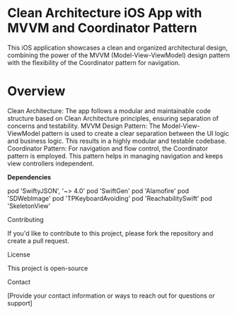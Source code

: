 # Clean Architecture iOS App with MVVM and Coordinator Pattern

This iOS application showcases a clean and organized architectural design, combining the power of the MVVM (Model-View-ViewModel) design pattern with the flexibility of the Coordinator pattern for navigation.

# Overview

Clean Architecture: The app follows a modular and maintainable code structure based on Clean Architecture principles, ensuring separation of concerns and testability.
MVVM Design Pattern: The Model-View-ViewModel pattern is used to create a clear separation between the UI logic and business logic. This results in a highly modular and testable codebase.
Coordinator Pattern: For navigation and flow control, the Coordinator pattern is employed. This pattern helps in managing navigation and keeps view controllers independent.

**Dependencies**

  pod 'SwiftyJSON', '~> 4.0'
  pod 'SwiftGen'
  pod 'Alamofire'
  pod 'SDWebImage'
  pod 'TPKeyboardAvoiding'
  pod 'ReachabilitySwift'
  pod 'SkeletonView'
  
Contributing

If you'd like to contribute to this project, please fork the repository and create a pull request.

License

This project is open-source 

Contact

[Provide your contact information or ways to reach out for questions or support]
